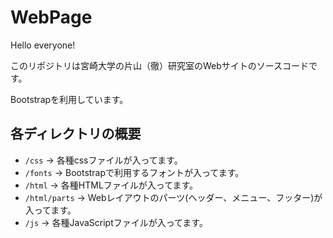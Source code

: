 # WebPage
Hello everyone!

このリポジトリは宮崎大学の片山（徹）研究室のWebサイトのソースコードです。

Bootstrapを利用しています。　　

## 各ディレクトリの概要　　　　　
- `/css` -> 各種cssファイルが入ってます。　　
- `/fonts` -> Bootstrapで利用するフォントが入ってます。　　
- `/html` -> 各種HTMLファイルが入ってます。　　
- `/html/parts` -> Webレイアウトのパーツ(ヘッダー、メニュー、フッター)が入ってます。　　
- `/js` -> 各種JavaScriptファイルが入ってます。　　

